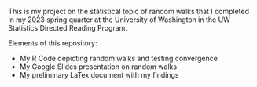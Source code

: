 This is my project on the statistical topic of random walks that I completed in my 2023 spring quarter at the 
University of Washington in the UW Statistics Directed Reading Program.

Elements of this repository:
- My R Code depicting random walks and testing convergence
- My Google Slides presentation on random walks
- My preliminary LaTex document with my findings
